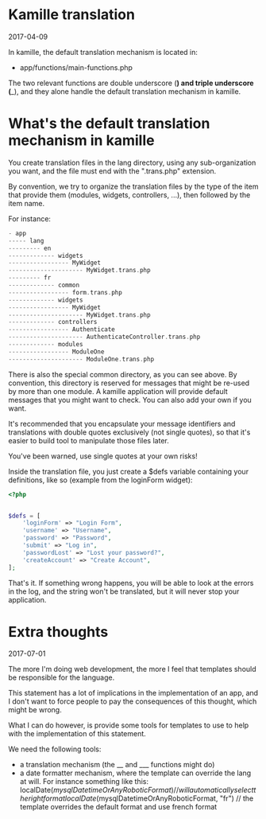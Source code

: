 Kamille translation
======================
2017-04-09



In kamille, the default translation mechanism is located in:

- app/functions/main-functions.php


The two relevant functions are double underscore (__) and triple underscore (___),
and they alone handle the default translation mechanism in kamille.


What's the default translation mechanism in kamille
======================================

You create translation files in the lang directory, using any sub-organization you want,
and the file must end with the ".trans.php" extension.


By convention, we try to organize the translation files by the type of the item that provide them
(modules, widgets, controllers, ...), then followed by the item name.



For instance:

```php
- app
----- lang
--------- en
------------- widgets
----------------- MyWidget
--------------------- MyWidget.trans.php
--------- fr
------------- common
----------------- form.trans.php
------------- widgets
----------------- MyWidget
--------------------- MyWidget.trans.php
------------- controllers
----------------- Authenticate
--------------------- AuthenticateController.trans.php
------------- modules
----------------- ModuleOne
--------------------- ModuleOne.trans.php


```

There is also the special common directory, as you can see above.
By convention, this directory is reserved for messages that might be re-used by more than one module.
A kamille application will provide default messages that you might want to check.
You can also add your own if you want.

It's recommended that you encapsulate your message identifiers and translations with double quotes
exclusively (not single quotes), so that it's easier to build tool to manipulate those files later.

You've been warned, use single quotes at your own risks!






Inside the translation file, you just create a $defs variable containing your definitions,
like so (example from the loginForm widget):

```php 
<?php


$defs = [
    'loginForm' => "Login Form",
    'username' => "Username",
    'password' => "Password",
    'submit' => "Log in",
    'passwordLost' => "Lost your password?",
    'createAccount' => "Create Account",
];
```


That's it.
If something wrong happens, you will be able to look at the errors in the log,
and the string won't be translated, but it will never stop your application.





Extra thoughts
=================
2017-07-01

The more I'm doing web development, the more I feel that templates should be responsible for the
language.

This statement has a lot of implications in the implementation of an app, and I don't want to force
people to pay the consequences of this thought, which might be wrong.

What I can do however, is provide some tools for templates to use to help with the implementation of this
statement.

We need the following tools:

- a translation mechanism (the __ and ___ functions might do)
- a date formatter mechanism, where the template can override the lang at will.
        For instance something like this:
                    localDate($mysqlDatetimeOrAnyRoboticFormat)  // will automatically select the right format
                    localDate($mysqlDatetimeOrAnyRoboticFormat, "fr") // the template overrides the default format and use french format
            






